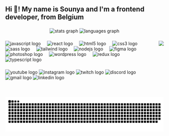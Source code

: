 <h2 align="left">Hi 👋! My name is Sounya and I'm a frontend developer, from Belgium</h2>

###

<div align="center">
  <img src="https://github-readme-stats.vercel.app/api?username=sounyatje&hide_title=false&hide_rank=false&show_icons=true&include_all_commits=true&count_private=true&disable_animations=false&theme=dracula&locale=en&hide_border=false" height="150" alt="stats graph" />
  <img src="https://github-readme-stats.vercel.app/api/top-langs?username=sounyatje&locale=en&hide_title=false&layout=compact&card_width=320&langs_count=5&theme=dracula&hide_border=false" height="150" alt="languages graph" />
</div>


###

<img align="right" height="150" src="https://media.tenor.com/WDX559D8F_kAAAAi/wow-%E4%BA%86%E8%A7%A3.gif"  />

###

<div align="left">
  <img src="https://upload.wikimedia.org/wikipedia/commons/6/6a/JavaScript-logo.png" height="30" alt="javascript logo" />
  <img width="12" />
  <img src="https://upload.wikimedia.org/wikipedia/commons/a/a7/React-icon.svg" height="30" alt="react logo" />
  <img width="12" />
  <img src="https://upload.wikimedia.org/wikipedia/commons/6/61/HTML5_logo_and_wordmark.svg" height="30" alt="html5 logo" />
  <img width="12" />
  <img src="https://upload.wikimedia.org/wikipedia/commons/d/d5/CSS3_logo_and_wordmark.svg" height="30" alt="css3 logo" />
  <img width="12" />
  <img src="https://upload.wikimedia.org/wikipedia/commons/9/96/Sass_Logo_Color.svg" height="30" alt="sass logo" />
  <img width="12" />
  <img src="https://upload.wikimedia.org/wikipedia/commons/d/d5/Tailwind_CSS_Logo.svg" height="30" alt="tailwind logo" />
  <img width="12" />
  <img src="https://upload.wikimedia.org/wikipedia/commons/d/d9/Node.js_logo.svg" height="30" alt="nodejs logo" />
  <img width="12" />
  <img src="https://upload.wikimedia.org/wikipedia/commons/3/33/Figma-logo.svg" height="30" alt="figma logo" />
  <img width="12" />
  <img src="https://upload.wikimedia.org/wikipedia/commons/a/af/Adobe_Photoshop_CC_icon.svg" height="30" alt="photoshop logo" />
  <img width="12" />
  <img src="https://upload.wikimedia.org/wikipedia/commons/0/09/Wordpress-Logo.svg" height="30" alt="wordpress logo" />
  <img width="12" />
  <img src="https://upload.wikimedia.org/wikipedia/commons/4/49/Redux.png" height="30" alt="redux logo" />
  <img width="12" />
  <img src="https://upload.wikimedia.org/wikipedia/commons/4/4c/Typescript_logo_2020.svg" height="30" alt="typescript logo" />
</div>


###

<div align="left">
  <img src="https://img.shields.io/static/v1?message=Youtube&logo=youtube&label=&color=FF0000&logoColor=white&labelColor=&style=for-the-badge" height="35" alt="youtube logo"  />
  <img src="https://img.shields.io/static/v1?message=Instagram&logo=instagram&label=&color=E4405F&logoColor=white&labelColor=&style=for-the-badge" height="35" alt="instagram logo"  />
  <img src="https://img.shields.io/static/v1?message=Twitch&logo=twitch&label=&color=9146FF&logoColor=white&labelColor=&style=for-the-badge" height="35" alt="twitch logo"  />
  <img src="https://img.shields.io/static/v1?message=Discord&logo=discord&label=&color=7289DA&logoColor=white&labelColor=&style=for-the-badge" height="35" alt="discord logo"  />
  <img src="https://img.shields.io/static/v1?message=Gmail&logo=gmail&label=&color=D14836&logoColor=white&labelColor=&style=for-the-badge" height="35" alt="gmail logo"  />
  <img src="https://img.shields.io/static/v1?message=LinkedIn&logo=linkedin&label=&color=0077B5&logoColor=white&labelColor=&style=for-the-badge" height="35" alt="linkedin logo"  />
</div>

###

<br clear="both">

![snake gif](https://github.com/sounyatje/sounyatje-readme/blob/output/github-snake.svg)

###
